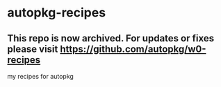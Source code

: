 # autopkg-recipes

## This repo is now archived. For updates or fixes please visit https://github.com/autopkg/w0-recipes

my recipes for autopkg 


